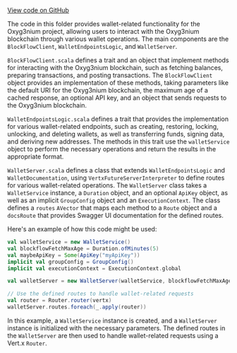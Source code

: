 [View code on GitHub](https://github.com/alephium/alephium/.autodoc/docs/json/wallet/src/main/scala/org/alephium/wallet/web)

The code in this folder provides wallet-related functionality for the Oxyg3nium project, allowing users to interact with the Oxyg3nium blockchain through various wallet operations. The main components are the `BlockFlowClient`, `WalletEndpointsLogic`, and `WalletServer`.

`BlockFlowClient.scala` defines a trait and an object that implement methods for interacting with the Oxyg3nium blockchain, such as fetching balances, preparing transactions, and posting transactions. The `BlockFlowClient` object provides an implementation of these methods, taking parameters like the default URI for the Oxyg3nium blockchain, the maximum age of a cached response, an optional API key, and an object that sends requests to the Oxyg3nium blockchain.

`WalletEndpointsLogic.scala` defines a trait that provides the implementation for various wallet-related endpoints, such as creating, restoring, locking, unlocking, and deleting wallets, as well as transferring funds, signing data, and deriving new addresses. The methods in this trait use the `walletService` object to perform the necessary operations and return the results in the appropriate format.

`WalletServer.scala` defines a class that extends `WalletEndpointsLogic` and `WalletDocumentation`, using `VertxFutureServerInterpreter` to define routes for various wallet-related operations. The `WalletServer` class takes a `WalletService` instance, a `Duration` object, and an optional `ApiKey` object, as well as an implicit `GroupConfig` object and an `ExecutionContext`. The class defines a `routes` `AVector` that maps each method to a `Route` object and a `docsRoute` that provides Swagger UI documentation for the defined routes.

Here's an example of how this code might be used:

```scala
val walletService = new WalletService()
val blockflowFetchMaxAge = Duration.ofMinutes(5)
val maybeApiKey = Some(ApiKey("myApiKey"))
implicit val groupConfig = GroupConfig()
implicit val executionContext = ExecutionContext.global

val walletServer = new WalletServer(walletService, blockflowFetchMaxAge, maybeApiKey)

// Use the defined routes to handle wallet-related requests
val router = Router.router(vertx)
walletServer.routes.foreach(_.apply(router))
```

In this example, a `WalletService` instance is created, and a `WalletServer` instance is initialized with the necessary parameters. The defined routes in the `WalletServer` are then used to handle wallet-related requests using a Vert.x `Router`.
